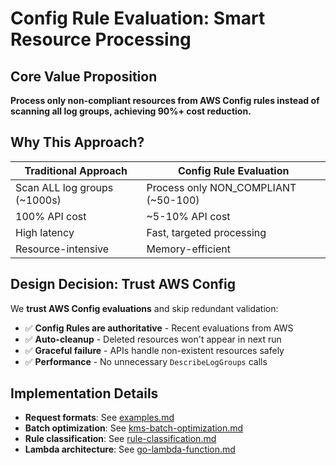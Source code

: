# Config Rule Evaluation: Smart Resource Processing

## Core Value Proposition

**Process only non-compliant resources from AWS Config rules instead of scanning all log groups, achieving 90%+ cost reduction.**

## Why This Approach?

| Traditional Approach | Config Rule Evaluation |
|---------------------|------------------------|
| Scan ALL log groups (~1000s) | Process only NON_COMPLIANT (~50-100) |
| 100% API cost | ~5-10% API cost |
| High latency | Fast, targeted processing |
| Resource-intensive | Memory-efficient |

## Design Decision: Trust AWS Config

We **trust AWS Config evaluations** and skip redundant validation:

- ✅ **Config Rules are authoritative** - Recent evaluations from AWS
- ✅ **Auto-cleanup** - Deleted resources won't appear in next run
- ✅ **Graceful failure** - APIs handle non-existent resources safely
- ✅ **Performance** - No unnecessary `DescribeLogGroups` calls

## Implementation Details

- **Request formats**: See [examples.md](examples.md)
- **Batch optimization**: See [kms-batch-optimization.md](kms-batch-optimization.md) 
- **Rule classification**: See [rule-classification.md](rule-classification.md)
- **Lambda architecture**: See [go-lambda-function.md](go-lambda-function.md)
